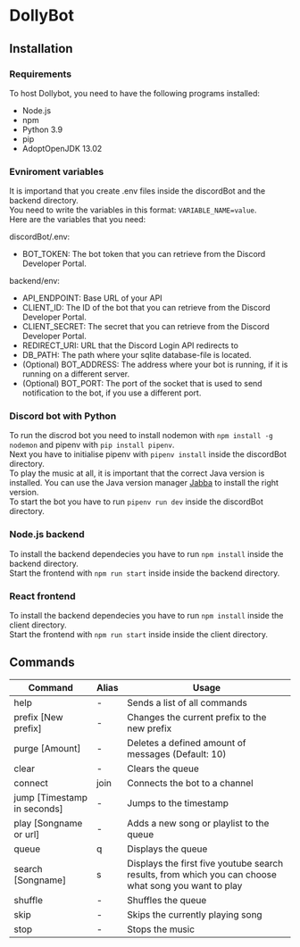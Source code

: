 # DollyBot

## Installation 
### Requirements 

To host Dollybot, you need to have the following programs installed:
- Node.js
- npm
- Python 3.9
- pip
- AdoptOpenJDK 13.02

### Evniroment variables
It is importand that you create .env files inside the discordBot and the backend directory.  
You need to write the variables in this format: `VARIABLE_NAME=value`.  
Here are the variables that you need:  

discordBot/.env:  
- BOT_TOKEN: The bot token that you can retrieve from the Discord Developer Portal.

backend/env:  
- API_ENDPOINT: Base URL of your API
- CLIENT_ID: The ID of the bot that you can retrieve from the Discord Developer Portal.
- CLIENT_SECRET: The secret that you can retrieve from the Discord Developer Portal.
- REDIRECT_URI: URL that the Discord Login API redirects to
- DB_PATH: The path where your sqlite database-file is located.
- (Optional) BOT_ADDRESS: The address where your bot is running, if it is running on a different server.
- (Optional) BOT_PORT: The port of the socket that is used to send notification to the bot, if you use a different port.


### Discord bot with Python
To run the discrod bot you need to install nodemon with `npm install -g nodemon` and pipenv with `pip install pipenv`.  
Next you have to initialise pipenv with `pipenv install` inside the discordBot directory.  
To play the music at all, it is important that the correct Java version is installed. You can use the Java version manager [Jabba](https://github.com/shyiko/jabba) to install the right version.  
To start the bot you have to run `pipenv run dev` inside the discordBot directory.  


### Node.js backend  
To install the backend dependecies you have to run `npm install` inside the backend directory.  
Start the frontend with `npm run start` inside inside the backend directory.  


### React frontend  
To install the backend dependecies you have to run `npm install` inside the client directory.  
Start the frontend with `npm run start` inside inside the client directory.

## Commands
Command | Alias | Usage
------- | ----- | -----
help | - | Sends a list of all commands
prefix [New prefix] | - | Changes the current prefix to the new prefix
purge [Amount] | - | Deletes a defined amount of messages (Default: 10)
clear | - | Clears the queue
connect | join | Connects the bot to a channel
jump [Timestamp in seconds] | - | Jumps to the timestamp
play [Songname or url] | - | Adds a new song or playlist to the queue
queue | q | Displays the queue
search [Songname] | s | Displays the first five youtube search results, from which you can choose what song you want to play
shuffle | - | Shuffles the queue
skip | - | Skips the currently playing song
stop | - | Stops the music
